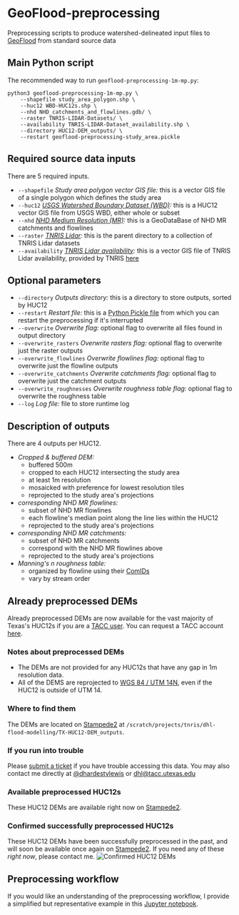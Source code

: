 # GeoFlood-preprocessing
Preprocessing scripts to produce watershed-delineated input files to [GeoFlood](https://github.com/passaH2O/GeoFlood) from standard source data

## Main Python script
The recommended way to run `geoflood-preprocessing-1m-mp.py`:
```
python3 geoflood-preprocessing-1m-mp.py \
    --shapefile study_area_polygon.shp \
    --huc12 WBD-HUC12s.shp \
    --nhd NHD_catchments_and_flowlines.gdb/ \
    --raster TNRIS-LIDAR-Datasets/ \
    --availability TNRIS-LIDAR-Dataset_availability.shp \
    --directory HUC12-DEM_outputs/ \
    --restart geoflood-preprocessing-study_area.pickle
```

## Required source data inputs
There are 5 required inputs.
* `--shapefile` _Study area polygon vector GIS file:_ this is a vector GIS file of a single polygon which defines the study area
* `--huc12` _[USGS Watershed Boundary Dataset (WBD)](https://www.usgs.gov/core-science-systems/ngp/national-hydrography/watershed-boundary-dataset):_ this is a HUC12 vector GIS file from USGS WBD, either whole or subset
* `--nhd` _[NHD Medium Resolution (MR)](https://www.usgs.gov/core-science-systems/ngp/hydrography/about/nhd-medium-resolution):_ this is a GeoDataBase of NHD MR catchments and flowlines
* `--raster` _[TNRIS Lidar](https://tnris.org/stratmap/elevation-lidar/):_ this is the parent directory to a collection of TNRIS Lidar datasets
* `--availability` _[TNRIS Lidar availability](https://data.tnris.org/5751f066-28be-46af-b795-08387a27da6e/resources/tnris-lidar_48_vector.zip):_ this is a vector GIS file of TNRIS Lidar availability, provided by TNRIS [here](https://tnris.org/stratmap/elevation-lidar/)

## Optional parameters
* `--directory` _Outputs directory:_ this is a directory to store outputs, sorted by HUC12
* `--restart` _Restart file:_ this is a [Python Pickle file](https://docs.python.org/3/library/pickle.html) from which you can restart the preprocessing if it's interrupted
* `--overwrite` _Overwrite flag:_ optional flag to overwrite all files found in output directory
* `--overwrite_rasters` _Overwrite rasters flag:_ optional flag to overwrite just the raster outputs
* `--overwrite_flowlines` _Overwrite flowlines flag:_ optional flag to overwrite just the flowline outputs
* `--overwrite_catchments` _Overwrite catchments flag:_ optional flag to overwrite just the catchment outputs
* `--overwrite_roughnesses` _Overwrite roughness table flag:_ optional flag to overwrite the roughness table
* `--log` _Log file:_ file to store runtime log

## Description of outputs
There are 4 outputs per HUC12.
* _Cropped & buffered DEM:_
    * buffered 500m
    * cropped to each HUC12 intersecting the study area
    * at least 1m resolution
    * mosaicked with preference for lowest resolution tiles
    * reprojected to the study area's projections
* _corresponding NHD MR flowlines:_
    * subset of NHD MR flowlines
    * each flowline's median point along the line lies within the HUC12
    * reprojected to the study area's projections
* _corresponding NHD MR catchments:_
    * subset of NHD MR catchments
    * correspond with the NHD MR flowlines above
    * reprojected to the study area's projections
* _Manning's n roughness table:_
    * organized by flowline using their [ComIDs](https://nhd.usgs.gov/userGuide/Robohelpfiles/NHD_User_Guide/Feature_Catalog/Data_Dictionary/Data_Dictionary.htm) 
    * vary by stream order

## Already preprocessed DEMs
Already preprocessed DEMs are now available for the vast majority of Texas's HUC12s if you are a [TACC user](https://portal.tacc.utexas.edu/). You can request a TACC account [here](https://portal.tacc.utexas.edu/account-request).
### Notes about preprocessed DEMs
* The DEMs are not provided for any HUC12s that have any gap in 1m resolution data.
* All of the DEMS are reprojected to [WGS 84 / UTM 14N](https://epsg.io/32614), even if the HUC12 is outside of UTM 14.
### Where to find them
The DEMs are located on [Stampede2](https://www.tacc.utexas.edu/systems/stampede2) at `/scratch/projects/tnris/dhl-flood-modelling/TX-HUC12-DEM_outputs`.
### If you run into trouble
Please [submit a ticket](https://portal.tacc.utexas.edu/tacc-consulting) if you have trouble accessing this data. You may also contact me directly at [@dhardestylewis](https://github.com/dhardestylewis) or <dhl@tacc.utexas.edu>
### Available preprocessed HUC12s
These HUC12 DEMs are available right now on [Stampede2](https://www.tacc.utexas.edu/systems/stampede2).
### Confirmed successfully preprocessed HUC12s
These HUC12 DEMs have been successfully preprocessed in the past, and will soon be available once again on [Stampede2](https://www.tacc.utexas.edu/systems/stampede2). If you need any of these _right now_, please contact me.
![Confirmed HUC12 DEMs](https://github.com/dhardestylewis/GeoFlood-preprocessing/blob/master/DEM-HUC12-Confirmed.png)

## Preprocessing workflow
If you would like an understanding of the preprocessing workflow, I provide a simplified but representative example in this [Jupyter notebook](https://github.com/dhardestylewis/GeoFlood-preprocessing/blob/master/GeoFlood-Preprocessing.ipynb).
